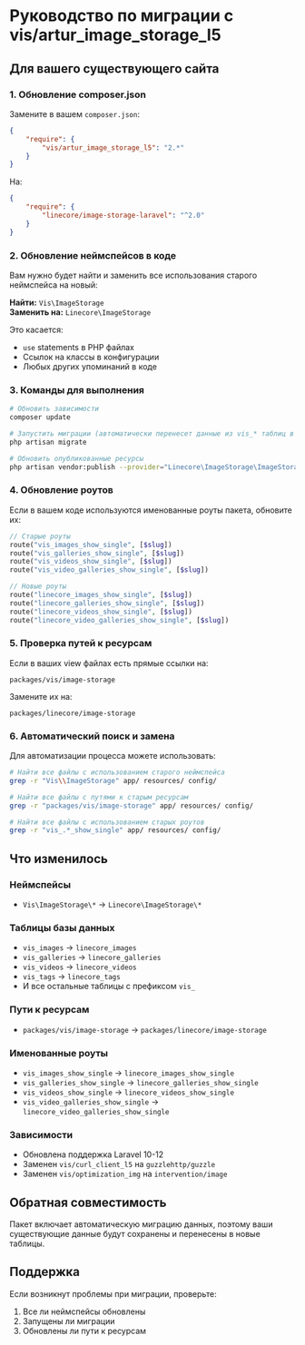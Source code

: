 # Руководство по миграции с vis/artur_image_storage_l5

## Для вашего существующего сайта

### 1. Обновление composer.json

Замените в вашем `composer.json`:
```json
{
    "require": {
        "vis/artur_image_storage_l5": "2.*"
    }
}
```

На:
```json
{
    "require": {
        "linecore/image-storage-laravel": "^2.0"
    }
}
```

### 2. Обновление неймспейсов в коде

Вам нужно будет найти и заменить все использования старого неймспейса на новый:

**Найти:** `Vis\ImageStorage`  
**Заменить на:** `Linecore\ImageStorage`

Это касается:
- `use` statements в PHP файлах
- Ссылок на классы в конфигурации
- Любых других упоминаний в коде

### 3. Команды для выполнения

```bash
# Обновить зависимости
composer update

# Запустить миграции (автоматически перенесет данные из vis_* таблиц в linecore_*)
php artisan migrate

# Обновить опубликованные ресурсы
php artisan vendor:publish --provider="Linecore\ImageStorage\ImageStorageServiceProvider" --tag=public --force
```

### 4. Обновление роутов

Если в вашем коде используются именованные роуты пакета, обновите их:

```php
// Старые роуты
route("vis_images_show_single", [$slug])
route("vis_galleries_show_single", [$slug])
route("vis_videos_show_single", [$slug])
route("vis_video_galleries_show_single", [$slug])

// Новые роуты
route("linecore_images_show_single", [$slug])
route("linecore_galleries_show_single", [$slug])
route("linecore_videos_show_single", [$slug])
route("linecore_video_galleries_show_single", [$slug])
```

### 5. Проверка путей к ресурсам

Если в ваших view файлах есть прямые ссылки на:
```
packages/vis/image-storage
```

Замените их на:
```
packages/linecore/image-storage
```

### 6. Автоматический поиск и замена

Для автоматизации процесса можете использовать:

```bash
# Найти все файлы с использованием старого неймспейса
grep -r "Vis\\ImageStorage" app/ resources/ config/

# Найти все файлы с путями к старым ресурсам
grep -r "packages/vis/image-storage" app/ resources/ config/

# Найти все файлы с использованием старых роутов
grep -r "vis_.*_show_single" app/ resources/ config/
```

## Что изменилось

### Неймспейсы
- `Vis\ImageStorage\*` → `Linecore\ImageStorage\*`

### Таблицы базы данных
- `vis_images` → `linecore_images`
- `vis_galleries` → `linecore_galleries`
- `vis_videos` → `linecore_videos`
- `vis_tags` → `linecore_tags`
- И все остальные таблицы с префиксом `vis_`

### Пути к ресурсам
- `packages/vis/image-storage` → `packages/linecore/image-storage`

### Именованные роуты
- `vis_images_show_single` → `linecore_images_show_single`
- `vis_galleries_show_single` → `linecore_galleries_show_single`
- `vis_videos_show_single` → `linecore_videos_show_single`
- `vis_video_galleries_show_single` → `linecore_video_galleries_show_single`

### Зависимости
- Обновлена поддержка Laravel 10-12
- Заменен `vis/curl_client_l5` на `guzzlehttp/guzzle`
- Заменен `vis/optimization_img` на `intervention/image`

## Обратная совместимость

Пакет включает автоматическую миграцию данных, поэтому ваши существующие данные будут сохранены и перенесены в новые таблицы.

## Поддержка

Если возникнут проблемы при миграции, проверьте:
1. Все ли неймспейсы обновлены
2. Запущены ли миграции
3. Обновлены ли пути к ресурсам